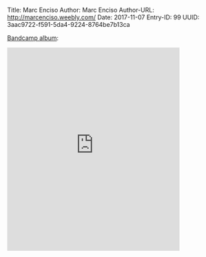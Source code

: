 Title: Marc Enciso
Author: Marc Enciso
Author-URL: http://marcenciso.weebly.com/
Date: 2017-11-07
Entry-ID: 99
UUID: 3aac9722-f591-5da4-9224-8764be7b13ca

[Bandcamp album](https://marcenciso.bandcamp.com/album/novembeat):

<iframe style="border: 0; width: 400px; height: 472px;" src="https://bandcamp.com/EmbeddedPlayer/album=211673231/size=large/bgcol=ffffff/linkcol=0687f5/artwork=small/transparent=true/" seamless><a href="http://marcenciso.bandcamp.com/album/novembeat">Novembeat by Marc Enciso</a></iframe>
